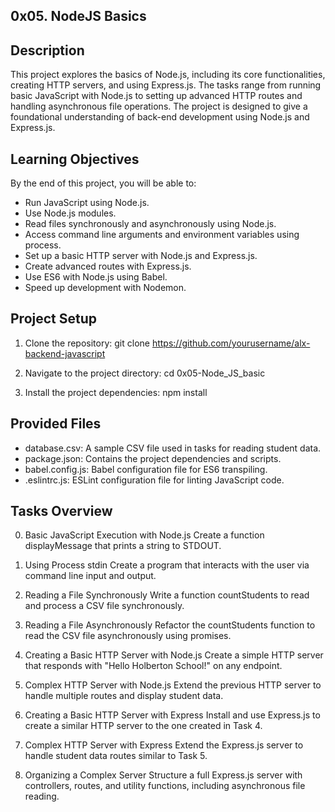 ## 0x05. NodeJS Basics

##  Description
This project explores the basics of Node.js, including its core functionalities, creating HTTP servers, and using Express.js. The tasks range from running basic JavaScript with Node.js to setting up advanced HTTP routes and handling asynchronous file operations. The project is designed to give a foundational understanding of back-end development using Node.js and Express.js.

## Learning Objectives
By the end of this project, you will be able to:

- Run JavaScript using Node.js.
- Use Node.js modules.
- Read files synchronously and asynchronously using Node.js.
- Access command line arguments and environment variables using process.
- Set up a basic HTTP server with Node.js and Express.js.
- Create advanced routes with Express.js.
- Use ES6 with Node.js using Babel.
- Speed up development with Nodemon.

## Project Setup
1. Clone the repository:
git clone https://github.com/yourusername/alx-backend-javascript

2. Navigate to the project directory:
cd 0x05-Node_JS_basic

3. Install the project dependencies:
npm install

## Provided Files
- database.csv: A sample CSV file used in tasks for reading student data.
- package.json: Contains the project dependencies and scripts.
- babel.config.js: Babel configuration file for ES6 transpiling.
- .eslintrc.js: ESLint configuration file for linting JavaScript code.

## Tasks Overview
0. Basic JavaScript Execution with Node.js
Create a function displayMessage that prints a string to STDOUT.

1. Using Process stdin
Create a program that interacts with the user via command line input and output.

2. Reading a File Synchronously
Write a function countStudents to read and process a CSV file synchronously.

3. Reading a File Asynchronously
Refactor the countStudents function to read the CSV file asynchronously using promises.

4. Creating a Basic HTTP Server with Node.js
Create a simple HTTP server that responds with "Hello Holberton School!" on any endpoint.

5. Complex HTTP Server with Node.js
Extend the previous HTTP server to handle multiple routes and display student data.

6. Creating a Basic HTTP Server with Express
Install and use Express.js to create a similar HTTP server to the one created in Task 4.

7. Complex HTTP Server with Express
Extend the Express.js server to handle student data routes similar to Task 5.

8. Organizing a Complex Server
Structure a full Express.js server with controllers, routes, and utility functions, including asynchronous file reading.
